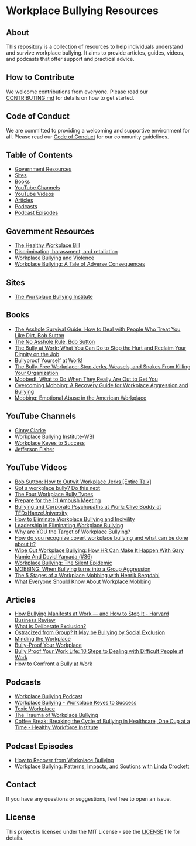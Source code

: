 # Workplace Bullying Resources

## About
This repository is a collection of resources to help individuals understand and survive workplace bullying. It aims to provide articles, guides, videos, and podcasts that offer support and practical advice.

## How to Contribute
We welcome contributions from everyone. Please read our [CONTRIBUTING.md](CONTRIBUTING.md) for details on how to get started.

## Code of Conduct
We are committed to providing a welcoming and supportive environment for all. Please read our [Code of Conduct](CODE_OF_CONDUCT.md) for our community guidelines.

## Table of Contents

- [Government Resources](#government-resources)
- [Sites](#sites)
- [Books](#books)
- [YouTube Channels](#youtube-channels)
- [YouTube Videos](#youtube-videos)
- [Articles](#articles)
- [Podcasts](#podcasts)
- [Podcast Episodes](#podcast-episodes)


## Government Resources

- [The Healthy Workplace Bill](https://healthyworkplacebill.org/)
- [Discrimination, harassment, and retaliation](https://www.usa.gov/job-discrimination-harassment)
- [Workplace Bullying and Violence](https://lni.wa.gov/safety-health/safety-research/ongoing-projects/workplace-bullying)
- [Workplace Bullying: A Tale of Adverse Consequences](https://www.ncbi.nlm.nih.gov/pmc/articles/PMC4382139/)

## Sites

- [The Workplace Bullying Institute](https://workplacebullying.org/)


## Books

- [The Asshole Survival Guide: How to Deal with People Who Treat You Like Dirt, Bob Sutton](https://www.amazon.com/Asshole-Survival-Guide-People-Treat/dp/1328695913)
- [The No Asshole Rule, Bob Sutton](https://www.google.com/search?q=Bob+Sutton+the+no+asshole+rule&sca_esv=f10c793940d61d3a&sxsrf=ADLYWIJYpjyLuMS2Y8euh1kA0sGh9jmJiw%3A1723050729327&ei=6aqzZoLKE6ubwbkPhpfm6Qo&ved=0ahUKEwjC4pqVsOOHAxWrTTABHYaLOa0Q4dUDCBE&uact=5&oq=Bob+Sutton+the+no+asshole+rule&gs_lp=Egxnd3Mtd2l6LXNlcnAiHkJvYiBTdXR0b24gdGhlIG5vIGFzc2hvbGUgcnVsZUjFNVD5AViQNHACeACQAQCYAakBoAHPEaoBBDE2Lje4AQPIAQD4AQGYAgqgAsAHwgIEECMYJ8ICBhAAGBYYHsICCBAAGIAEGKIEwgIFEAAYgATCAgsQABiABBiRAhiKBcICChAuGIAEGBQYhwLCAgUQLhiABMICFBAuGIAEGJcFGNwEGN4EGOAE2AEBmAMAiAYBugYGCAEQARgUkgcDNi40oAfURg&sclient=gws-wiz-serp)
- [The Bully at Work: What You Can Do to Stop the Hurt and Reclaim Your Dignity on the Job](https://www.amazon.com/Bully-Work-What-Reclaim-Dignity/dp/1402224265)
- [Bullyproof Yourself at Work!](https://www.amazon.com/Bullyproof-Yourself-Work-Strategies-Harassment/dp/0966862953)
- [The Bully-Free Workplace: Stop Jerks, Weasels, and Snakes From Killing Your Organization](https://www.amazon.com/Bully-Free-Workplace-Weasels-Killing-Organization/dp/0470942207)
- [Mobbed!: What to Do When They Really Are Out to Get You](https://www.amazon.com/Mobbed-What-When-They-Really-ebook/dp/B01HK41KQG)
- [Overcoming Mobbing: A Recovery Guide for Workplace Aggression and Bullying](https://www.amazon.com/Overcoming-Mobbing-Recovery-Workplace-Aggression-ebook/dp/B00GSRWJ0S)
- [Mobbing: Emotional Abuse in the American Workplace](https://www.amazon.com/Mobbing-Emotional-Abuse-American-Workplace/dp/0967180309)


## YouTube Channels

- [Ginny Clarke](https://www.youtube.com/@5-DLeadership)
- [Workplace Bullying Institute-WBI](https://www.youtube.com/@WBI)
- [Workplace Keyes to Success](https://www.youtube.com/@workplacekeyestosuccess9230)
- [Jefferson Fisher](https://www.youtube.com/@jeffersonfisher/videos)



## YouTube Videos

- [Bob Sutton: How to Outwit Workplace Jerks [Entire Talk]](https://www.youtube.com/watch?v=wFTkQmPw2Gk)
- [Got a workplace bully? Do this next](https://www.youtube.com/watch?v=a5J3ozN8J74)
- [The Four Workplace Bully Types](https://www.youtube.com/watch?v=tvPqSn-W7QY)
- [Prepare for the 1:1 Ambush Meeting](https://www.youtube.com/watch?v=OLdkCEnJrX8)
- [Bullying and Corporate Psychopaths at Work: Clive Boddy at TEDxHanzeUniversity](https://www.youtube.com/watch?v=tlB1pFwGhA4)
- [How to Eliminate Workplace Bullying and Incivility](https://www.youtube.com/watch?v=hDfviFLa1BA)
- [Leadership in Eliminating Workplace Bullying](https://www.youtube.com/watch?v=1jO-To2K1AQ)
- [Why are YOU the Target of Workplace Bullying?](https://www.youtube.com/watch?v=WyS4r_XlB68)
- [How do you recognize covert workplace bullying and what can be done about it?](https://www.youtube.com/watch?v=9p4lacGhSe4&t=68s)
- [Wipe Out Workplace Bullying: How HR Can Make It Happen With Gary Namie And David Yamada (#36)](https://www.youtube.com/watch?v=nCPJMqC-hzM&t=316s)
- [Workplace Bullying: The Silent Epidemic](https://www.youtube.com/watch?v=P6PsgAqES2s)
- [MOBBING: When Bullying turns into a Group Aggression](https://www.youtube.com/watch?v=TOSr8cA-0WY)
- [The 5 Stages of a Workplace Mobbing with Henrik Bergdahl](https://youtu.be/O2p_qQIHGg0?si=MJPH7OavNT-qkUyi)
- [What Everyone Should Know About Workplace Mobbing](https://www.youtube.com/watch?v=HPPJNvkhouI)


## Articles

- [How Bullying Manifests at Work — and How to Stop It - Harvard Business Review](https://hbr.org/2022/11/how-bullying-manifests-at-work-and-how-to-stop-it)
- [What is Deliberate Exclusion?](https://www.linkedin.com/pulse/what-deliberate-exclusion-deepa-natarajan)
- [Ostracized from Group? It May be Bullying by Social Exclusion](https://psychcentral.com/blog/bullying-incognito-deliberate-social-exclusion)
- [Minding the Workplace](https://newworkplace.wordpress.com/)
- [Bully-Proof Your Workplace](https://www.linkedin.com/pulse/bully-proof-your-workplace-lori-kandels#:~:text=Just%20say%2C%20%E2%80%9CPlease%20don',not%20beneficial%20to%20the%20organization.)
- [Bully Proof Your Work Life: 10 Steps to Dealing with Difficult People at Work](https://www.goodtherapy.org/blog/internal-family-systems-therapy-bully-work/)
- [How to Confront a Bully at Work](https://hbr.org/2022/04/how-to-confront-a-bully-at-work)


## Podcasts

- [Workplace Bullying Podcast ](https://open.spotify.com/show/7qVYigqDnroPFUAaIh39mx)
- [Workplace Bullying - Workplace Keyes to Success](https://open.spotify.com/show/1thZOrhyvq8vndim0dhuXZ)
- [Toxic Workplace](https://open.spotify.com/show/4ATUWMjJM6aunz2XaPsKao)
- [The Trauma of Workplace Bullying](https://open.spotify.com/show/7vP1hPrlpOhcxVLQiuJHEp)
- [Coffee Break: Breaking the Cycle of Bullying in Healthcare, One Cup at a Time - Healthy Workforce Institute](https://open.spotify.com/show/7zRxn9IPcgzFRISpdAVaa7)


## Podcast Episodes

- [How to Recover from Workplace Bullying](https://open.spotify.com/episode/6Q0M0QNnaiQwJfBAMm1gEM)
- [Workplace Bullying: Patterns, Impacts, and Soutions with Linda Crockett](https://open.spotify.com/episode/6531x0CgJuTSpI0jzK0Wbo?si=AScwm58BRhKjRN-pvgMYWw)


## Contact
If you have any questions or suggestions, feel free to open an issue.

## License
This project is licensed under the MIT License - see the [LICENSE](LICENSE) file for details.
